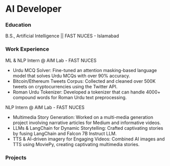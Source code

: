 # AI Developer

### Education
B.S., Artificial Intelligence || FAST NUCES - Islamabad

### Work Experience
ML & NLP Intern @ AIM Lab - FAST NUCES
- Urdu MCQ Solver: Fine-tuned an attention masking-based language model that solves Urdu MCQs with over 90% accuracy.
- Bitcoin/Ethereum Tweets Corpus: Collected and cleaned over 500K tweets on cryptocurrencies using the Twitter API.
- Roman Urdu Tokenizer: Developed a tokenizer that can handle 4000+ compound words for Roman Urdu text preprocessing.

NLP Intern @ AIM Lab - FAST NUCES
- Multimedia Story Generation: Worked on a multi-media generation project involving narrative articles for Medium and informative videos.
- LLMs & LangChain for Dynamic Storytelling: Crafted captivating stories by fusing LangChain and Falcon 7B Instruct LLM.
- TTS & AI-driven imagery for Engaging Videos: Combined AI images and TTS using MoviePy, creating captivating multimedia stories.

### Projects